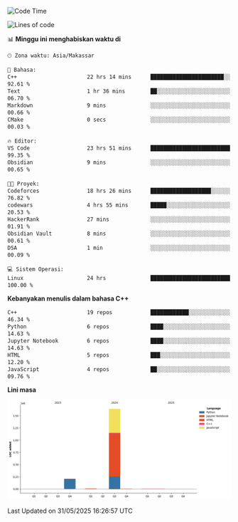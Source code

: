 <!--START_SECTION:waka-->
![Code Time](http://img.shields.io/badge/Code%20Time-252%20hrs%2053%20mins-blue)

![Lines of code](https://img.shields.io/badge/Sejak%20Hello%20World%20aku%20telah%20menulis-1.9%20million%20baris%20kode-blue)

📊 **Minggu ini menghabiskan waktu di** 

```text
🕑︎ Zona waktu: Asia/Makassar

💬 Bahasa: 
C++                      22 hrs 14 mins      ███████████████████████░░   92.61 % 
Text                     1 hr 36 mins        ██░░░░░░░░░░░░░░░░░░░░░░░   06.70 % 
Markdown                 9 mins              ░░░░░░░░░░░░░░░░░░░░░░░░░   00.66 % 
CMake                    0 secs              ░░░░░░░░░░░░░░░░░░░░░░░░░   00.03 % 

🔥 Editor: 
VS Code                  23 hrs 51 mins      █████████████████████████   99.35 % 
Obsidian                 9 mins              ░░░░░░░░░░░░░░░░░░░░░░░░░   00.65 % 

🐱‍💻 Proyek: 
Codeforces               18 hrs 26 mins      ███████████████████░░░░░░   76.82 % 
codewars                 4 hrs 55 mins       █████░░░░░░░░░░░░░░░░░░░░   20.53 % 
HackerRank               27 mins             ░░░░░░░░░░░░░░░░░░░░░░░░░   01.91 % 
Obsidian Vault           8 mins              ░░░░░░░░░░░░░░░░░░░░░░░░░   00.61 % 
DSA                      1 min               ░░░░░░░░░░░░░░░░░░░░░░░░░   00.09 % 

💻 Sistem Operasi: 
Linux                    24 hrs              █████████████████████████   100.00 % 
```

**Kebanyakan menulis dalam bahasa C++** 

```text
C++                      19 repos            ████████████░░░░░░░░░░░░░   46.34 % 
Python                   6 repos             ████░░░░░░░░░░░░░░░░░░░░░   14.63 % 
Jupyter Notebook         6 repos             ████░░░░░░░░░░░░░░░░░░░░░   14.63 % 
HTML                     5 repos             ███░░░░░░░░░░░░░░░░░░░░░░   12.20 % 
JavaScript               4 repos             ██░░░░░░░░░░░░░░░░░░░░░░░   09.76 % 
```



**Lini masa**

![Lines of Code chart](https://raw.githubusercontent.com/yusuf601/yusuf601/main/assets/bar_graph.png)


 Last Updated on 31/05/2025 16:26:57 UTC
<!--END_SECTION:waka-->

